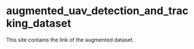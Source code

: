 # augmented_uav_detection_and_tracking_dataset
This site contains the link of the augmented dataset.
